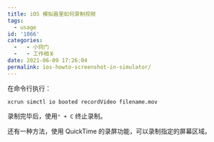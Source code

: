```yaml
---
title: iOS 模拟器里如何录制视频
tags:
  - usage
id: '1066'
categories:
  -   - 小窍门
  -   - 工作相关
date: 2021-06-09 17:26:04
permalink: ios-howto-screenshot-in-simulator/
---
```


在命令行执行：

```shell
xcrun simctl io booted recordVideo filename.mov
```

录制完毕后，使用`⌃ + C` 终止录制。

还有一种方法，使用 QuickTime 的录屏功能，可以录制指定的屏幕区域。